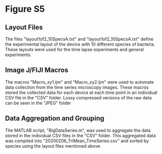 # Figure S5

## Layout Files
The files "layout1of2_10SpecsA.txt" and "layout1of2_10SpecsA.txt" define the experimental layout of the device with 10 different species of bacteria.
These layouts were used for the time lapse experiments and general experiments.

## Image J/FIJI Macros
The macros "Macro_xy1.ijm" and "Macro_xy2.ijm" were used to automate data collection from the time series microscopy images.
These macros stored the collected data for each device at each time point in an individual CSV file in the "CSV" folder.
Lossy compressed versions of the raw data can be seen in the "JPEG" folder

## Data Aggregation and Grouping
The MATLAB script, "BigDataSeries.m", was used to aggregate the data stored in the individual CSV files in the "CSV" folder.
This aggregated data was compiled into "20200206_TriMean_TimeSeries.csv" and sorted by species using the layout files mentioned above
